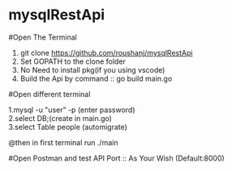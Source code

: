 # mysqlRestApi
  
#Open The Terminal

  1. git clone https://github.com/roushanj/mysqlRestApi
  2. Set GOPATH to the clone folder
  3. No Need to install pkg(if you using vscode)
  4. Build the Api by
       command :: go build main.go
       
#Open different terminal

  1.mysql -u "user" -p (enter password)<br>
  2.select DB;(create in main.go)<br>
  3.select Table people (automigrate)
  
@then in first terminal run ./main
  
#Open Postman and test API Port :: As Your Wish (Default:8000)

  
